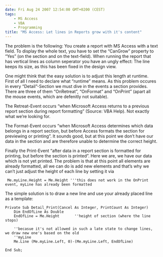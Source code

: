 ```yaml
---
date: Fri Aug 24 2007 12:54:00 GMT+0200 (CEST)
tags:
    - MS Access
    - VBA
    - Programming
title: "MS Access: Let lines in Reports grow with it's content"
---
```



The problem is the following: You create a report with MS Access with a
text field. To display the whole text, you have to set the “CanGrow”
property to “Yes” (on the section and on the text-field). When running
the report that has vertical lines as column seperator you have an ungly
effect: The line keeps its size, as this has been fixed in the design
view.

One might think that the easy solution is to adjust this length at
runtime. First of all I need to declare what “runtime” means. As this
problem occures in every “Detail”-Section we must dive in the events a
section provides. There are three of them “OnRetreat”, “OnFormat” and
“OnPrint” (apart all the mouse events, which are defenitly not
suitable).

The Retreat-Event occurs “when Microsoft Access returns to a previous
report section during report formatting” (Source: VBA Help). Not exactly
what we’re looking for.

The Format-Event occurs “when Microsoft Access determines which data
belongs in a report section, but before Access formats the section for
previewing or printing”. It sounds good, but at this point we don’t have
our data in the section and are therefore unable to determine the
correct height.

Finally the Print-Event “after data in a report section is formatted for
printing, but before the section is printed”. Here we are, we have our
data which is not yet printed. The problem is that at this point all
elements are already formatted, all we can do is add new elements and
that’s why we can’t just adjust the height of each line by setting it
via

     Me.myLine.Height = Me.Height '''this does not work in the OnPrint event, myLine has already been formatted

The simple solution is to draw a new line and use your already placed
line as a template:

    Private Sub Detail_Print(Cancel As Integer, PrintCount As Integer)
        Dim EndOfLine As Double
        EndOfLine = Me.Height       ''height of section (where the line stops)

        ''becasue it's not allowed in such a late state to change lines, we draw new one's based on the old
        ''myLine
        Me.Line (Me.myLine.Left, 0)-(Me.myLine.Left, EndOfLine)

    End Sub;

